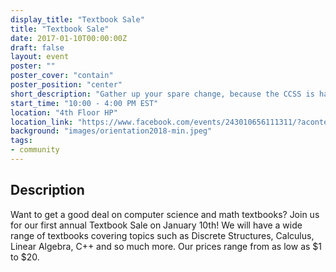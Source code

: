 ```yaml
---
display_title: "Textbook Sale"
title: "Textbook Sale"
date: 2017-01-10T00:00:00Z
draft: false
layout: event
poster: ""
poster_cover: "contain"
poster_position: "center"
short_description: "Gather up your spare change, because the CCSS is having its textbook sale once again!"
start_time: "10:00 - 4:00 PM EST"
location: "4th Floor HP"
location_link: "https://www.facebook.com/events/243010656111311/?acontext=%7B%22event_action_history%22%3A[%7B%22surface%22%3A%22page%22%7D]%7D"
background: "images/orientation2018-min.jpeg"
tags:
- community
---
```


## Description


Want to get a good deal on computer science and math textbooks? Join us for our first annual Textbook Sale on January 10th! We will have a wide range of textbooks covering topics such as Discrete Structures, Calculus, Linear Algebra, C++ and so much more. Our prices range from as low as $1 to $20.